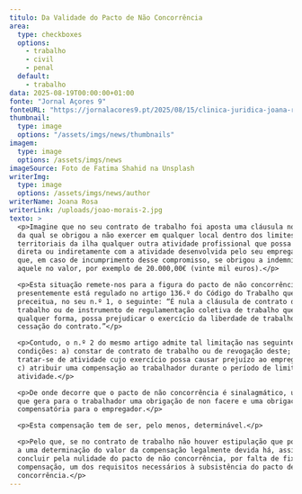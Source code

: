 ```yaml
---
titulo: Da Validade do Pacto de Não Concorrência
area:
  type: checkboxes
  options:
    - trabalho
    - civil
    - penal
  default:
    - trabalho
data: 2025-08-19T00:00:00+01:00
fonte: "Jornal Açores 9"
fonteURL: "https://jornalacores9.pt/2025/08/15/clinica-juridica-joana-rosa-da-validade-do-pacto-de-nao-concorrencia/"
thumbnail:
  type: image
  options: "/assets/imgs/news/thumbnails"
imagem:
  type: image
  options: /assets/imgs/news
imageSource: Foto de Fatima Shahid na Unsplash
writerImg:
  type: image
  options: /assets/imgs/news/author
writerName: Joana Rosa
writerLink: /uploads/joao-morais-2.jpg
texto: >
  <p>Imagine que no seu contrato de trabalho foi aposta uma cláusula nos termos
  da qual se obrigou a não exercer em qualquer local dentro dos limites
  territoriais da ilha qualquer outra atividade profissional que possa concorrer
  direta ou indiretamente com a atividade desenvolvida pelo seu empregador e
  que, em caso de incumprimento desse compromisso, se obrigou a indemnizar
  aquele no valor, por exemplo de 20.000,00€ (vinte mil euros).</p>

  <p>Esta situação remete-nos para a figura do pacto de não concorrência que
  presentemente está regulado no artigo 136.º do Código do Trabalho que
  preceitua, no seu n.º 1, o seguinte: “É nula a cláusula de contrato de
  trabalho ou de instrumento de regulamentação coletiva de trabalho que, por
  qualquer forma, possa prejudicar o exercício da liberdade de trabalho após a
  cessação do contrato.”</p>

  <p>Contudo, o n.º 2 do mesmo artigo admite tal limitação nas seguintes
  condições: a) constar de contrato de trabalho ou de revogação deste; b)
  tratar-se de atividade cujo exercício possa causar prejuízo ao empregador; e
  c) atribuir uma compensação ao trabalhador durante o período de limitação da
  atividade.</p>

  <p>De onde decorre que o pacto de não concorrência é sinalagmático, uma vez
  que gera para o trabalhador uma obrigação de non facere e uma obrigação
  compensatória para o empregador.</p>

  <p>Esta compensação tem de ser, pelo menos, determinável.</p>

  <p>Pelo que, se no contrato de trabalho não houver estipulação que possa levar
  a uma determinação do valor da compensação legalmente devida há, assim, de
  concluir pela nulidade do pacto de não concorrência, por falta de fixação da
  compensação, um dos requisitos necessários à subsistência do pacto de não
  concorrência.</p>
---
```

